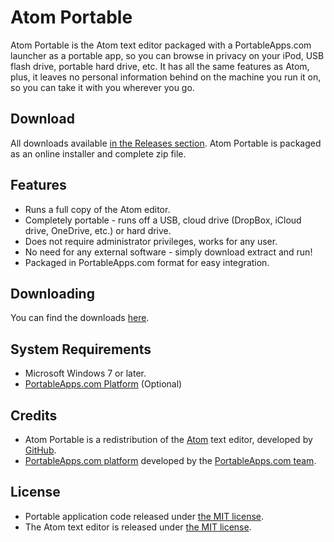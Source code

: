 # Atom Portable

Atom Portable is the Atom text editor packaged with a PortableApps.com launcher
as a portable app, so you can browse in privacy on your iPod, USB flash drive,
portable hard drive, etc. It has all the same features as Atom, plus, it leaves
no personal information behind on the machine you run it on, so you can take it
with you wherever you go.

## Download
All downloads available [in the Releases section][D1]. Atom Portable is packaged
as an online installer and complete zip file.

 [D1]: https://github.com/garethflowers/atom-portable/releases/latest

## Features
* Runs a full copy of the Atom editor.
* Completely portable - runs off a USB, cloud drive (DropBox, iCloud drive,
  OneDrive, etc.) or hard drive.
* Does not require administrator privileges, works for any user.
* No need for any external software - simply download extract and run!
* Packaged in PortableApps.com format for easy integration.

## Downloading

You can find the downloads [here](https://github.com/garethflowers/atom-portable/releases).

## System Requirements
* Microsoft Windows 7 or later.
* [PortableApps.com Platform][S1] (Optional)

 [S1]: http://portableapps.com/download

## Credits
* Atom Portable is a redistribution of the [Atom][C1] text editor, developed
  by [GitHub][C2].
* [PortableApps.com platform][S1] developed by the [PortableApps.com team][C3].

 [C1]: https://atom.io
 [C2]: https://github.com
 [C3]: http://portableapps.com

## License
* Portable application code released under [the MIT license][L1].
* The Atom text editor is released under [the MIT license][L2].

 [L1]: https://raw.githubusercontent.com/garethflowers/atom-portable/master/LICENSE
 [L2]: https://raw.githubusercontent.com/atom/atom/master/LICENSE.md
